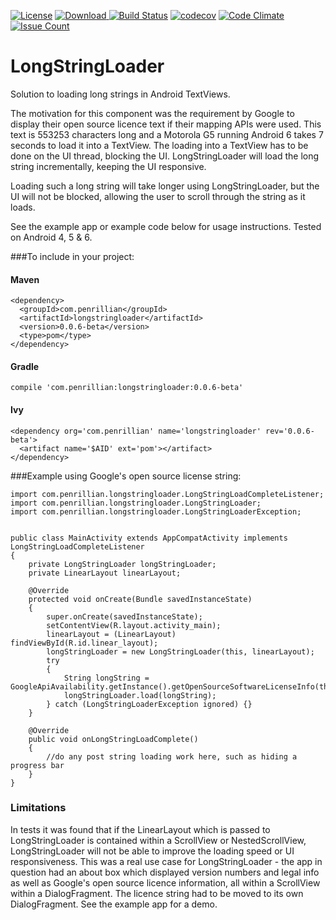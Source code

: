 [![License](https://img.shields.io/badge/License-Apache%202.0-blue.svg)](https://opensource.org/licenses/Apache-2.0)
[![Download](https://api.bintray.com/packages/penrillian/penrillian-maven/LongStringLoader/images/download.svg) ](https://bintray.com/penrillian/penrillian-maven/LongStringLoader/_latestVersion)
[![Build Status](https://travis-ci.org/bellabling/LongStringLoader.svg?branch=master)](https://travis-ci.org/bellabling/LongStringLoader)
[![codecov](https://codecov.io/gh/bellabling/LongStringLoader/branch/master/graph/badge.svg)](https://codecov.io/gh/bellabling/LongStringLoader)
[![Code Climate](https://codeclimate.com/github/barrydrink/LongStringLoader/badges/gpa.svg)](https://codeclimate.com/github/barrydrink/LongStringLoader)
[![Issue Count](https://codeclimate.com/github/barrydrink/LongStringLoader/badges/issue_count.svg)](https://codeclimate.com/github/barrydrink/LongStringLoader)


# LongStringLoader

Solution to loading long strings in Android TextViews.

The motivation for this component was the requirement by Google to display their open source licence text if their mapping APIs were used. This text is 553253 characters long and a Motorola G5 running Android 6 takes 7 seconds to load it into a TextView. The loading into a TextView has to be done on the UI thread, blocking the UI. LongStringLoader will load the long string incrementally, keeping the UI responsive.

Loading such a long string will take longer using LongStringLoader, but the UI will not be blocked, allowing the user to scroll through the string as it loads.

See the example app or example code below for usage instructions. Tested on Android 4, 5 & 6.

###To include in your project:

#### Maven

```
<dependency>
  <groupId>com.penrillian</groupId>
  <artifactId>longstringloader</artifactId>
  <version>0.0.6-beta</version>
  <type>pom</type>
</dependency>
```

#### Gradle

```
compile 'com.penrillian:longstringloader:0.0.6-beta'
```

#### Ivy

```
<dependency org='com.penrillian' name='longstringloader' rev='0.0.6-beta'>
  <artifact name='$AID' ext='pom'></artifact>
</dependency>
```


###Example using Google's open source license string:
```
import com.penrillian.longstringloader.LongStringLoadCompleteListener;
import com.penrillian.longstringloader.LongStringLoader;
import com.penrillian.longstringloader.LongStringLoaderException;


public class MainActivity extends AppCompatActivity implements LongStringLoadCompleteListener
{
    private LongStringLoader longStringLoader;
	private LinearLayout linearLayout;
	
    @Override
    protected void onCreate(Bundle savedInstanceState)
    {
        super.onCreate(savedInstanceState);
        setContentView(R.layout.activity_main);
		linearLayout = (LinearLayout) findViewById(R.id.linear_layout);
		longStringLoader = new LongStringLoader(this, linearLayout);
		try
        {
            String longString = GoogleApiAvailability.getInstance().getOpenSourceSoftwareLicenseInfo(this);
            longStringLoader.load(longString);
        } catch (LongStringLoaderException ignored) {}
    }
    
    @Override
    public void onLongStringLoadComplete()
    {
        //do any post string loading work here, such as hiding a progress bar
    }
}
```

### Limitations
In tests it was found that if the LinearLayout which is passed to LongStringLoader is contained within a ScrollView or NestedScrollView, LongStringLoader will not be able to improve the loading speed or UI responsiveness. This was a real use case for LongStringLoader - the app in question had an about box which displayed version numbers and legal info as well as Google's open source licence information, all within a ScrollView within a DialogFragment. The licence string had to be moved to its own DialogFragment. See the example app for a demo.
